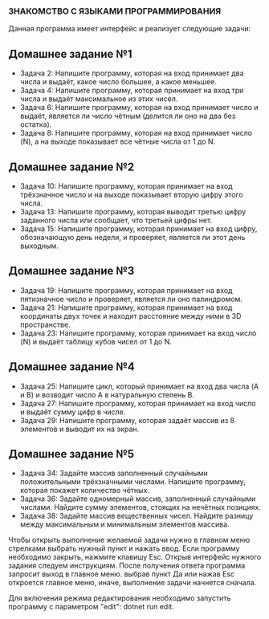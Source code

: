 ### ЗНАКОМСТВО С ЯЗЫКАМИ ПРОГРАММИРОВАНИЯ

Данная программа имеет интерфейс и реализует следующие задачи:

## Домашнее задание №1 

+ Задача 2: Напишите программу, которая на вход принимает два числа и выдаёт, какое число большее, а какое меньшее.
+ Задача 4: Напишите программу, которая принимает на вход три числа и выдаёт максимальное из этих чисел.
+ Задача 6: Напишите программу, которая на вход принимает число и выдаёт, является ли число чётным (делится ли оно на два без остатка).
+ Задача 8: Напишите программу, которая на вход принимает число (N), а на выходе показывает все чётные числа от 1 до N.

## Домашнее задание №2

+ Задача 10: Напишите программу, которая принимает на вход трёхзначное число и на выходе показывает вторую цифру этого числа.
+ Задача 13: Напишите программу, которая выводит третью цифру заданного числа или сообщает, что третьей цифры нет.
+ Задача 15: Напишите программу, которая принимает на вход цифру, обозначающую день недели, и проверяет, является ли этот день выходным.

## Домашнее задание №3

+ Задача 19: Напишите программу, которая принимает на вход пятизначное число и проверяет, является ли оно палиндромом.
+ Задача 21: Напишите программу, которая принимает на вход координаты двух точек и находит расстояние между ними в 3D пространстве.
+ Задача 23: Напишите программу, которая принимает на вход число (N) и выдаёт таблицу кубов чисел от 1 до N.

## Домашнее задание №4

+ Задача 25: Напишите цикл, который принимает на вход два числа (A и B) и возводит число A в натуральную степень B.
+ Задача 27: Напишите программу, которая принимает на вход число и выдаёт сумму цифр в числе.
+ Задача 29: Напишите программу, которая задаёт массив из 8 элементов и выводит их на экран.

## Домашнее задание №5

+ Задача 34: Задайте массив заполненный случайными положительными трёхзначными числами. Напишите программу, которая покажет количество чётных.
+ Задача 36: Задайте одномерный массив, заполненный случайными числами. Найдите сумму элементов, стоящих на нечётных позициях.
+ Задача 38: Задайте массив вещественных чисел. Найдите разницу между максимальным и минимальным элементов массива.

Чтобы открыть выполнение желаемой задачи нужно в главном меню стрелками выбрать нужный пункт и нажать ввод. Если программу необходимо закрыть, нажмите клавишу Esc.
Открыв интерфейс нужного задания следуем инструкциям. После получения ответа программа запросит выход в главное меню. выбрав пункт Да или нажав Esc откроется главное меню, иначе, выполнение задачи начнется сначала.

Для включения режима редактирования необходимо запустить программу с параметром "edit": dotnet run edit.